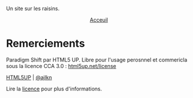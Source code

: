 Un site sur les raisins.

<p align="center">
  <a href="accueil.html"> Acceuil </a>
</p>

# Remerciements
Paradigm Shift par HTML5 UP. Libre pour l'usage perosnnel et commericla sous la licence CCA 3.0 : [html5up.net/license](html5up.net/license)

[HTML5UP](html5up.net) | [@ajlkn](https://twitter.com/ajlkn)

Lire la [licence](LICENSE.md) pour plus d'informations.